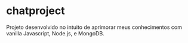 # chatproject

Projeto desenvolvido no intuito de aprimorar meus conhecimentos com vanilla Javascript, Node.js, e MongoDB.
